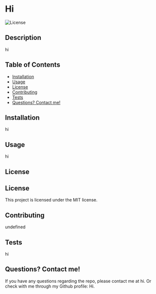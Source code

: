 # Hi
  ![License](https://img.shields.io/badge/license-MIT-brightgreen.svg)

  ## Description
  hi
  
  ## Table of Contents
  - [Installation](#installation)
  - [Usage](#usage)
  - [License](#license)
  - [Contributing](#contributing)
  - [Tests](#tests)
  - [Questions? Contact me!](#questions)
  
  ## Installation
  hi
  
  ## Usage
  hi
  
  ## License
  ## License
This project is licensed under the MIT license.
  
  ## Contributing
  undefined
  
  ## Tests
  hi
  
  ## Questions? Contact me!
  If you have any questions regarding the repo, please contact me at hi. Or check with me through my Github profile: Hi.
